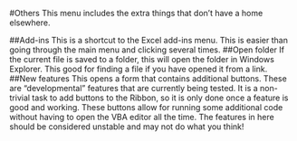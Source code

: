 #Others
This menu includes the extra things that don’t have a home elsewhere.

##Add-ins
This is a shortcut to the Excel add-ins menu.  This is easier than going through the main menu and clicking several times.
##Open folder
If the current file is saved to a folder, this will open the folder in Windows Explorer.  This good for finding a file if you have opened it from a link.
##New features
This opens a form that contains additional buttons.  These are “developmental” features that are currently being tested.  It is a non-trivial task to add buttons to the Ribbon, so it is only done once a feature is good and working.  These buttons allow for running some additional code without having to open the VBA editor all the time.  The features in here should be considered unstable and may not do what you think!
